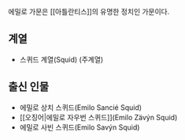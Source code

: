 에밀로 가문은 [[아틀란티스]]의 유명한 정치인 가문이다.

## 계열
- 스퀴드 계열(Squid) (주계열)

## 출신 인물
- 에밀로 상치 스퀴드(Emilo Sancié Squid)
- [[오징어|에밀로 자우번 스퀴드]](Emilo Zävýn Squid)
- 에밀로 사빈 스퀴드(Emilo Savýn Squid)